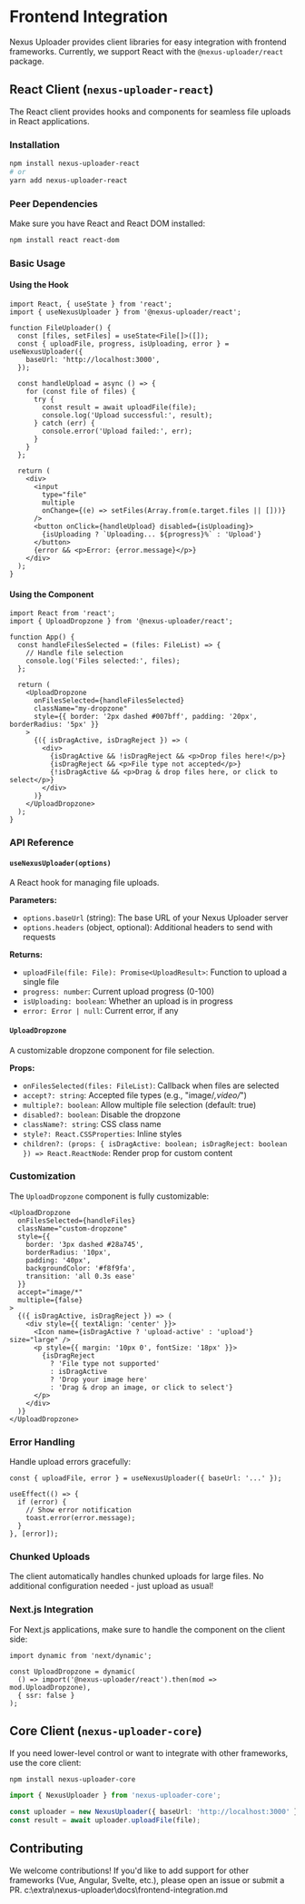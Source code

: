 # Frontend Integration

Nexus Uploader provides client libraries for easy integration with frontend frameworks. Currently, we support React with the `@nexus-uploader/react` package.

## React Client (`nexus-uploader-react`)

The React client provides hooks and components for seamless file uploads in React applications.

### Installation

```bash
npm install nexus-uploader-react
# or
yarn add nexus-uploader-react
```

### Peer Dependencies

Make sure you have React and React DOM installed:

```bash
npm install react react-dom
```

### Basic Usage

#### Using the Hook

```tsx
import React, { useState } from 'react';
import { useNexusUploader } from '@nexus-uploader/react';

function FileUploader() {
  const [files, setFiles] = useState<File[]>([]);
  const { uploadFile, progress, isUploading, error } = useNexusUploader({
    baseUrl: 'http://localhost:3000',
  });

  const handleUpload = async () => {
    for (const file of files) {
      try {
        const result = await uploadFile(file);
        console.log('Upload successful:', result);
      } catch (err) {
        console.error('Upload failed:', err);
      }
    }
  };

  return (
    <div>
      <input
        type="file"
        multiple
        onChange={(e) => setFiles(Array.from(e.target.files || []))}
      />
      <button onClick={handleUpload} disabled={isUploading}>
        {isUploading ? `Uploading... ${progress}%` : 'Upload'}
      </button>
      {error && <p>Error: {error.message}</p>}
    </div>
  );
}
```

#### Using the Component

```tsx
import React from 'react';
import { UploadDropzone } from '@nexus-uploader/react';

function App() {
  const handleFilesSelected = (files: FileList) => {
    // Handle file selection
    console.log('Files selected:', files);
  };

  return (
    <UploadDropzone
      onFilesSelected={handleFilesSelected}
      className="my-dropzone"
      style={{ border: '2px dashed #007bff', padding: '20px', borderRadius: '5px' }}
    >
      {({ isDragActive, isDragReject }) => (
        <div>
          {isDragActive && !isDragReject && <p>Drop files here!</p>}
          {isDragReject && <p>File type not accepted</p>}
          {!isDragActive && <p>Drag & drop files here, or click to select</p>}
        </div>
      )}
    </UploadDropzone>
  );
}
```

### API Reference

#### `useNexusUploader(options)`

A React hook for managing file uploads.

**Parameters:**
- `options.baseUrl` (string): The base URL of your Nexus Uploader server
- `options.headers` (object, optional): Additional headers to send with requests

**Returns:**
- `uploadFile(file: File): Promise<UploadResult>`: Function to upload a single file
- `progress: number`: Current upload progress (0-100)
- `isUploading: boolean`: Whether an upload is in progress
- `error: Error | null`: Current error, if any

#### `UploadDropzone`

A customizable dropzone component for file selection.

**Props:**
- `onFilesSelected(files: FileList)`: Callback when files are selected
- `accept?: string`: Accepted file types (e.g., "image/*,video/*")
- `multiple?: boolean`: Allow multiple file selection (default: true)
- `disabled?: boolean`: Disable the dropzone
- `className?: string`: CSS class name
- `style?: React.CSSProperties`: Inline styles
- `children?: (props: { isDragActive: boolean; isDragReject: boolean }) => React.ReactNode`: Render prop for custom content

### Customization

The `UploadDropzone` component is fully customizable:

```tsx
<UploadDropzone
  onFilesSelected={handleFiles}
  className="custom-dropzone"
  style={{
    border: '3px dashed #28a745',
    borderRadius: '10px',
    padding: '40px',
    backgroundColor: '#f8f9fa',
    transition: 'all 0.3s ease'
  }}
  accept="image/*"
  multiple={false}
>
  {({ isDragActive, isDragReject }) => (
    <div style={{ textAlign: 'center' }}>
      <Icon name={isDragActive ? 'upload-active' : 'upload'} size="large" />
      <p style={{ margin: '10px 0', fontSize: '18px' }}>
        {isDragReject
          ? 'File type not supported'
          : isDragActive
          ? 'Drop your image here'
          : 'Drag & drop an image, or click to select'}
      </p>
    </div>
  )}
</UploadDropzone>
```

### Error Handling

Handle upload errors gracefully:

```tsx
const { uploadFile, error } = useNexusUploader({ baseUrl: '...' });

useEffect(() => {
  if (error) {
    // Show error notification
    toast.error(error.message);
  }
}, [error]);
```

### Chunked Uploads

The client automatically handles chunked uploads for large files. No additional configuration needed - just upload as usual!

### Next.js Integration

For Next.js applications, make sure to handle the component on the client side:

```tsx
import dynamic from 'next/dynamic';

const UploadDropzone = dynamic(
  () => import('@nexus-uploader/react').then(mod => mod.UploadDropzone),
  { ssr: false }
);
```

## Core Client (`nexus-uploader-core`)

If you need lower-level control or want to integrate with other frameworks, use the core client:

```bash
npm install nexus-uploader-core
```

```typescript
import { NexusUploader } from 'nexus-uploader-core';

const uploader = new NexusUploader({ baseUrl: 'http://localhost:3000' });
const result = await uploader.uploadFile(file);
```

## Contributing

We welcome contributions! If you'd like to add support for other frameworks (Vue, Angular, Svelte, etc.), please open an issue or submit a PR.</content>
<parameter name="filePath">c:\extra\nexus-uploader\docs\frontend-integration.md